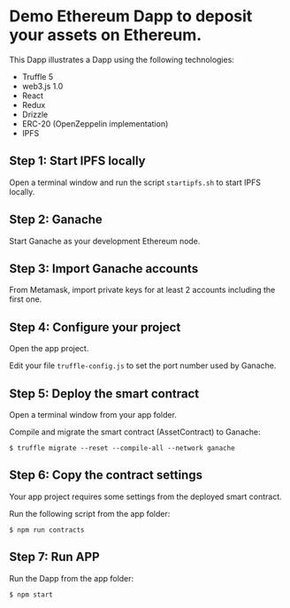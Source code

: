 # Demo Ethereum Dapp to deposit your assets on Ethereum.


This Dapp illustrates a Dapp using the following technologies:
* Truffle 5
* web3.js 1.0
* React
* Redux
* Drizzle
* ERC-20 (OpenZeppelin implementation)
* IPFS

## Step 1: Start IPFS locally

Open a terminal window and run the script `startipfs.sh` to start IPFS locally.

## Step 2: Ganache

Start Ganache as your development Ethereum node.

## Step 3: Import Ganache accounts

From Metamask, import private keys for at least 2 accounts including the first one.

## Step 4: Configure your project

Open the app project.

Edit your file `truffle-config.js` to set the port number used by Ganache.

## Step 5: Deploy the smart contract

Open a terminal window from your app folder.

Compile and migrate the smart contract (AssetContract) to Ganache:

```
$ truffle migrate --reset --compile-all --network ganache
```

## Step 6: Copy the contract settings

Your app project requires some settings from the deployed smart contract.

Run the following script from the app folder:

```
$ npm run contracts
```

## Step 7: Run APP

Run the Dapp from the app folder:

```
$ npm start
```


